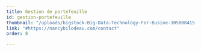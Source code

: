 ```yaml
---
title: Gestion de portefeuille
id: gestion-portefeuille
thumbnail: "/uploads/bigstock-Big-Data-Technology-For-Busine-305808415.jpg"
link: "#https://nancybilodeau.com/contact"
order: 8

---
```

